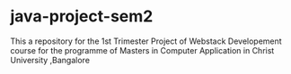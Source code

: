 # java-project-sem2
This a repository for the 1st Trimester Project of Webstack Developement course for the programme of Masters in Computer Application in Christ University ,Bangalore
